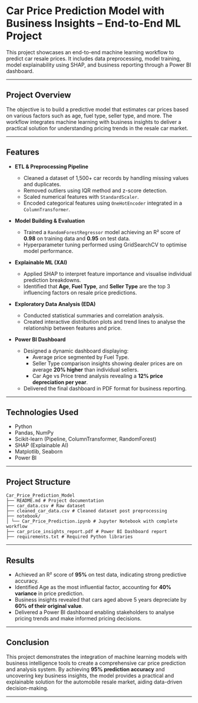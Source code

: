 # Car Price Prediction Model with Business Insights – End-to-End ML Project

This project showcases an end-to-end machine learning workflow to predict car resale prices. It includes data preprocessing, model training, model explainability using SHAP, and business reporting through a Power BI dashboard.

---

## Project Overview

The objective is to build a predictive model that estimates car prices based on various factors such as age, fuel type, seller type, and more. The workflow integrates machine learning with business insights to deliver a practical solution for understanding pricing trends in the resale car market.

---

## Features

- **ETL & Preprocessing Pipeline**  
  - Cleaned a dataset of 1,500+ car records by handling missing values and duplicates.
  - Removed outliers using IQR method and z-score detection.
  - Scaled numerical features with `StandardScaler`.
  - Encoded categorical features using `OneHotEncoder` integrated in a `ColumnTransformer`.

- **Model Building & Evaluation**  
  - Trained a `RandomForestRegressor` model achieving an R² score of **0.98** on training data and **0.95** on test data.
  - Hyperparameter tuning performed using GridSearchCV to optimise model performance.

- **Explainable ML (XAI)**  
  - Applied SHAP to interpret feature importance and visualise individual prediction breakdowns.
  - Identified that **Age**, **Fuel Type**, and **Seller Type** are the top 3 influencing factors on resale price predictions.

- **Exploratory Data Analysis (EDA)**  
  - Conducted statistical summaries and correlation analysis.
  - Created interactive distribution plots and trend lines to analyse the relationship between features and price.

- **Power BI Dashboard**  
  - Designed a dynamic dashboard displaying:
    - Average price segmented by Fuel Type.
    - Seller Type comparison insights showing dealer prices are on average **20% higher** than individual sellers.
    - Car Age vs Price trend analysis revealing a **12% price depreciation per year**.
  - Delivered the final dashboard in PDF format for business reporting.

---

## Technologies Used

- Python  
- Pandas, NumPy  
- Scikit-learn (Pipeline, ColumnTransformer, RandomForest)  
- SHAP (Explainable AI)  
- Matplotlib, Seaborn  
- Power BI

---

## Project Structure
```
Car_Price_Prediction_Model
├── README.md # Project documentation
├── car_data.csv # Raw dataset
├── cleaned_car_data.csv # Cleaned dataset post preprocessing
├── notebook/
│ └── Car_Price_Prediction.ipynb # Jupyter Notebook with complete workflow
├── car_price_insights_report.pdf # Power BI Dashboard report
├── requirements.txt # Required Python libraries
```

---

## Results

- Achieved an R² score of **95%** on test data, indicating strong predictive accuracy.
- Identified Age as the most influential factor, accounting for **40% variance** in price prediction.
- Business insights revealed that cars aged above 5 years depreciate by **60% of their original value**.
- Delivered a Power BI dashboard enabling stakeholders to analyse pricing trends and make informed pricing decisions.

---

## Conclusion

This project demonstrates the integration of machine learning models with business intelligence tools to create a comprehensive car price prediction and analysis system. By achieving **95% prediction accuracy** and uncovering key business insights, the model provides a practical and explainable solution for the automobile resale market, aiding data-driven decision-making.

---
